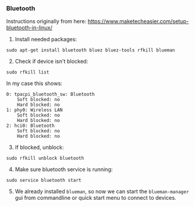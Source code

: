 ### Bluetooth

Instructions originally from here:
https://www.maketecheasier.com/setup-bluetooth-in-linux/

1. Install needed packages:

`sudo apt-get install bluetooth bluez bluez-tools rfkill blueman`

2. Check if device isn't blocked:

`sudo rfkill list`

In my case this shows:

    0: tpacpi_bluetooth_sw: Bluetooth
        Soft blocked: no
        Hard blocked: no
    1: phy0: Wireless LAN
        Soft blocked: no
        Hard blocked: no
    2: hci0: Bluetooth
        Soft blocked: no
        Hard blocked: no

3. If blocked, unblock:

`sudo rfkill unblock bluetooth`

4. Make sure bluetooth service is running:

`sudo service bluetooth start`

5. We already installed `blueman`, so now we can start the `blueman-manager` 
gui from commandline or quick start menu to connect to devices.
